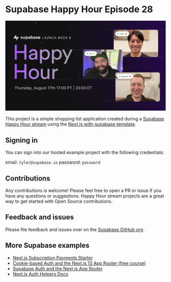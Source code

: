 # Supabase Happy Hour Episode 28

[![Supabase Happy Hour](https://raw.githubusercontent.com/dshukertjr/secret-project/main/.github/images/youtube-thumbnail.png)](https://www.youtube.com/watch?v=_Z2f-gGrYu8)

This project is a simple shopping list application created during a [Supabase Happy Hour stream](https://www.youtube.com/watch?v=_Z2f-gGrYu8) using the [Next.js with-supabase template](https://vercel.com/templates/next.js/supabase). 

## Signing in

You can sign into our hosted example project with the following credentials:

email: `tyler@supabase.io`
password: `password`

## Contributions

Any contributions is welcome! Please feel free to open a PR or issue if you have any questions or suggestions. Happy Hour stream projects are a great way to get started with Open Source contributions.

## Feedback and issues

Please file feedback and issues over on the [Supabase GitHub org](https://github.com/supabase/supabase/issues/new/choose).

## More Supabase examples

- [Next.js Subscription Payments Starter](https://github.com/vercel/nextjs-subscription-payments)
- [Cookie-based Auth and the Next.js 13 App Router (free course)](https://youtube.com/playlist?list=PL5S4mPUpp4OtMhpnp93EFSo42iQ40XjbF)
- [Supabase Auth and the Next.js App Router](https://github.com/supabase/supabase/tree/master/examples/auth/nextjs)
- [Next.js Auth Helpers Docs](https://supabase.com/docs/guides/auth/auth-helpers/nextjs)

